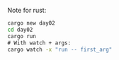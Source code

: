 Note for rust:

```cmd
cargo new day02
cd day02
cargo run
# With watch + args:
cargo watch -x "run -- first_arg"
```
